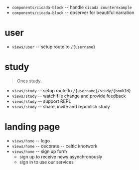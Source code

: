 - `components/cicada-block` -- handle `cicada counterexample`
- `components/cicada-block` -- observer for beautiful narration

# user

- `views/user` -- setup route to `/{username}`

# study

> Ones study.

- `views/study` -- setup route to `/{username}/study/{bookId}`
- `views/study` -- watch file change and provide feedback
- `views/study` -- support REPL
- `views/study` -- share, invite and republish study

# landing page

- `views/home` -- logo
- `views/home` -- decorate -- celtic knotwork
- `views/home` -- sign up form
  - sign up to receive news asynchronously
  - sign in to use our services
